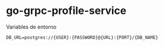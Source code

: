 # go-grpc-profile-service

Variables de entorno
```
DB_URL=postgres://{USER}:{PASSWORD}@{URL}:{PORT}/{DB_NAME}
```

